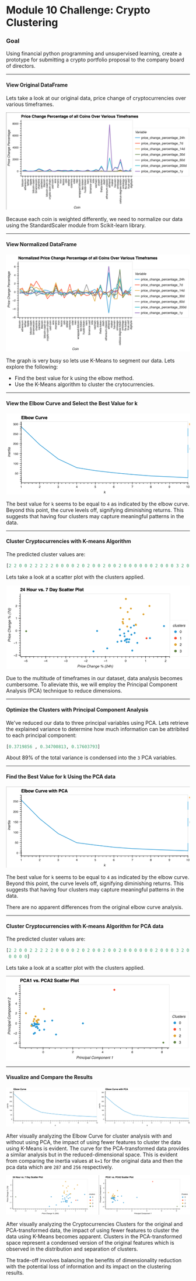 # Module 10 Challenge: Crypto Clustering

### Goal 
Using financial python programming and unsupervised learning, create a prototype for submitting a crypto portfolio proposal to the company board of directors.

---
#### View Original DataFrame
Lets take a look at our original data, price change of cryptocurrencies over various timeframes. 

![Price Change Percentage Original](Images/price_percentage_change_alltime.png)

Because each coin is weighted differently, we need to normalize our data using the StandardScaler module from Scikit-learn library. 

---
#### View Normalized DataFrame
![Price Change Percentage Normalized](Images/normalized_price_percentage_change_alltime.png)

The graph is very busy so lets use K-Means to segment our data. Lets explore the following:  
- Find the best value for k using the elbow method.
- Use the K-Means algorithm to cluster the crytocurrencies. 

---
#### View the Elbow Curve and Select the Best Value for k
![Elbow Curve](Images/elbow_curve_original.png)

The best value for `k` seems to be equal to `4` as indicated by the elbow curve. Beyond this point, the curve levels off, signifying diminishing returns. This suggests that having four clusters may capture meaningful patterns in the data.

---
#### Cluster Cryptocurrencies with K-means Algorithm
The predicted cluster values are:
```python
[2 2 0 0 2 2 2 2 2 0 0 0 0 2 0 2 0 0 2 0 0 2 0 0 0 0 0 0 2 0 0 0 3 2 0 0 1 0 0 0 0]
```
Lets take a look at a scatter plot with the clusters applied.

![Scatter Plot 24h vs 7d](Images/scatter_plot_24h_7d.png)

Due to the multitude of timeframes in our dataset, data analysis becomes cumbersome. To alleviate this, we will employ the Principal Component Analysis (PCA) technique to reduce dimensions.

---
#### Optimize the Clusters with Principal Component Analysis
We've reduced our data to three principal variables using PCA. Lets retrieve the explained variance to determine how much information can be attribited to each principal component:
```python
[0.3719856 , 0.34700813, 0.17603793]
```
About 89% of the total variance is condensed into the `3` PCA variables.

---
#### Find the Best Value for k Using the PCA data 
![Elbow Curve](Images/elbow_curve_pca.png)

The best value for `k` seems to be equal to `4` as indicated by the elbow curve. Beyond this point, the curve levels off, signifying diminishing returns. This suggests that having four clusters may capture meaningful patterns in the data.

There are no apparent differences from the original elbow curve analysis.

---
#### Cluster Cryptocurrencies with K-means Algorithm for PCA data
The predicted cluster values are:
```python
[2 2 0 0 2 2 2 2 2 0 0 0 0 2 0 2 0 0 2 0 0 2 0 0 0 0 0 0 2 0 0 0 3 2 0 0 1
 0 0 0 0]
```

Lets take a look at a scatter plot with the clusters applied.

![Scatter Plot PCA1 vs PCA2](Images/scatter_plot_pca1_pca2.png)

---
#### Visualize and Compare the Results
![Elbow Curve](Images/elbow_curve_composite.png)

After visually analyzing the Elbow Curve for cluster analysis with and without using PCA, the impact of using fewer features to cluster the data using K-Means is evident. The curve for the PCA-transformed data provides a similar analysis but in the reduced-dimensional space. This is evident from comparing the inertia values at `k=1` for the original data and then the pca data which are `287` and `256` respectively. 

![Scatter Plot Composite](Images/scatter_plot_composite.png)

After visually analyzing the Cryptocurrencies Clusters for the original and PCA-transformed data, the impact of using fewer features to cluster the data using K-Means becomes apparent. Clusters in the PCA-transformed space represent a condensed version of the original features which is observed in the distribution and separation of clusters.

The trade-off involves balancing the benefits of dimensionality reduction with the potential loss of information and its impact on the clustering results.